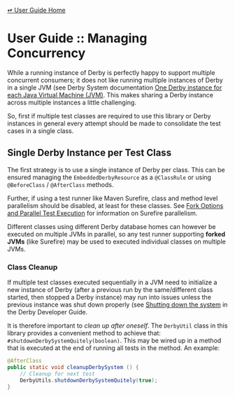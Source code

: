 <!--
Copyright 2016 JUnit Helper Contributors

Licensed under the Apache License, Version 2.0 (the "License");
you may not use this file except in compliance with the License.
You may obtain a copy of the License at

    http://www.apache.org/licenses/LICENSE-2.0

Unless required by applicable law or agreed to in writing, software
distributed under the License is distributed on an "AS IS" BASIS,
WITHOUT WARRANTIES OR CONDITIONS OF ANY KIND, either express or implied.
See the License for the specific language governing permissions and
limitations under the License.
-->

[&#x21ab; User Guide Home](./index.html)
# User Guide :: Managing Concurrency

While a running instance of Derby is perfectly happy to support multiple concurrent consumers; it does not like running
multiple instances of Derby in a single JVM (see Derby System documentation
[One Derby instance for each Java Virtual Machine (JVM)](https://db.apache.org/derby/docs/10.12/devguide/cdevdvlp96597.html).
This makes sharing a Derby instance across multiple instances a little challenging.

So, first if multiple test classes are required to use this library or Derby instances in general every attempt should
be made to consolidate the test cases in a single class.

## Single Derby Instance per Test Class

The first strategy is to use a single instance of Derby per class. This can be ensured managing the `EmbeddedDerbyResource`
as a `@ClassRule` or using `@BeforeClass` / `@AfterClass` methods.

Further, if using a test runner like Maven Surefire, class and method level parallelism should be disabled, at least for
these classes. See 
[Fork Options and Parallel Test Execution](https://maven.apache.org/surefire/maven-surefire-plugin/examples/fork-options-and-parallel-execution.html)
for information on Surefire parallelism.

Different classes using different Derby database homes can however be executed on multiple JVMs in parallel, so any
test runner supporting **forked JVMs** (like Surefire) may be used to executed individual classes on multiple JVMs.

### Class Cleanup

If multiple test classes executed sequentially in a JVM need to initialize a new instance of Derby (after a previous run
by the same/different class started, then stopped a Derby instance) may run into issues unless the previous instance
was shut down properly (see [Shutting down the system](https://db.apache.org/derby/docs/10.12/devguide/tdevdvlp20349.html)
in the Derby Developer Guide.

It is therefore important to *clean up after oneself*. The `DerbyUtil` class in this library provides a convenient method
to achieve that: `#shutdownDerbySystemQuitely(boolean)`. This may be wired up in a method that is executed at the end of
running all tests in the method. An example:

```java
@AfterClass
public static void cleanupDerbySystem () {
	// Cleanup for next test
	DerbyUtils.shutdownDerbySystemQuitely(true);
}
```
